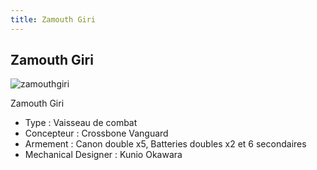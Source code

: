 ```yaml
---
title: Zamouth Giri
---
```


Zamouth Giri
------------

![zamouthgiri](/images/stories/saga/F91/mechas/crossbone/zamouthgiri.gif)


Zamouth Giri   
  
- Type : Vaisseau de combat  
- Concepteur : Crossbone Vanguard  
- Armement : Canon double x5, Batteries doubles x2 et 6 secondaires  
- Mechanical Designer : Kunio Okawara  
  


